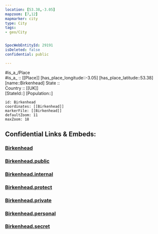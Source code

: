 ```yaml
---
location: [53.38,-3.05] 
mapzoom: [7,12] 
mapmarker: city 
type: City
tags:
- geo/City


SpocWebEntityId: 29191
isDeleted: false
confidential: public

---
```

#is_a_/Place  
#is_a_ :: [[Place]] 
[has_place_longitude::-3.05] 
[has_place_latitude::53.38] 
[name::Birkenhead] 
State ::  
Country :: [[UK]]  
[StateId::] 
[Population::] 



```leaflet
id: Birkenhead
coordinates: [[Birkenhead]] 
markerFile: [[Birkenhead]] 
defaultZoom: 11 
maxZoom: 18
```


## Confidential Links & Embeds: 

### [Birkenhead](/_Standards/Earth/Continent/Europe/Europe~North/UK/England/Regions~England/North_West_England/Merseyside/Wirral/cities~Wirral/Birkenhead.md) 

### [Birkenhead.public](/_public/Earth/Continent/Europe/Europe~North/UK/England/Regions~England/North_West_England/Merseyside/Wirral/cities~Wirral/Birkenhead.public.md) 

### [Birkenhead.internal](/_internal/Earth/Continent/Europe/Europe~North/UK/England/Regions~England/North_West_England/Merseyside/Wirral/cities~Wirral/Birkenhead.internal.md) 

### [Birkenhead.protect](/_protect/Earth/Continent/Europe/Europe~North/UK/England/Regions~England/North_West_England/Merseyside/Wirral/cities~Wirral/Birkenhead.protect.md) 

### [Birkenhead.private](/_private/Earth/Continent/Europe/Europe~North/UK/England/Regions~England/North_West_England/Merseyside/Wirral/cities~Wirral/Birkenhead.private.md) 

### [Birkenhead.personal](/_personal/Earth/Continent/Europe/Europe~North/UK/England/Regions~England/North_West_England/Merseyside/Wirral/cities~Wirral/Birkenhead.personal.md) 

### [Birkenhead.secret](/_secret/Earth/Continent/Europe/Europe~North/UK/England/Regions~England/North_West_England/Merseyside/Wirral/cities~Wirral/Birkenhead.secret.md)

